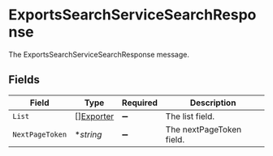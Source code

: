 # ExportsSearchServiceSearchResponse

The ExportsSearchServiceSearchResponse message.


## Fields

| Field                                         | Type                                          | Required                                      | Description                                   |
| --------------------------------------------- | --------------------------------------------- | --------------------------------------------- | --------------------------------------------- |
| `List`                                        | [][Exporter](../../models/shared/exporter.md) | :heavy_minus_sign:                            | The list field.                               |
| `NextPageToken`                               | **string*                                     | :heavy_minus_sign:                            | The nextPageToken field.                      |